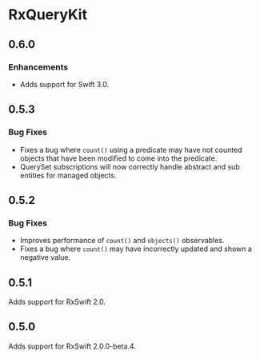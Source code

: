 # RxQueryKit

## 0.6.0

### Enhancements

- Adds support for Swift 3.0.

## 0.5.3

### Bug Fixes

- Fixes a bug where `count()` using a predicate may have not counted objects
  that have been modified to come into the predicate.
- QuerySet subscriptions will now correctly handle abstract and sub entities
  for managed objects.

## 0.5.2

### Bug Fixes

- Improves performance of `count()` and `objects()` observables.
- Fixes a bug where `count()` may have incorrectly updated and shown a negative
  value.

## 0.5.1

Adds support for RxSwift 2.0.

## 0.5.0

Adds support for RxSwift 2.0.0-beta.4.
